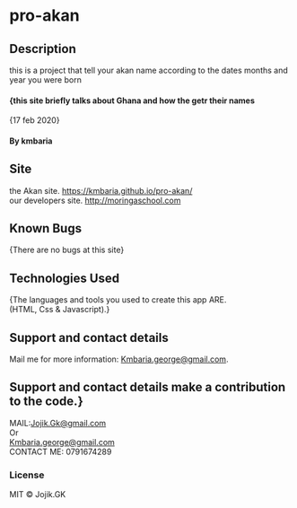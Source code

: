 # pro-akan
## Description
this is a project that tell your akan name according to the dates months and year you were born
#### {this site briefly talks about Ghana and how the getr their names
{17 feb 2020}
#### By **kmbaria**  
## Site
the Akan site.
https://kmbaria.github.io/pro-akan/ <br>
our developers site.
http://moringaschool.com 
## Known Bugs
 {There are no bugs at this site}
## Technologies Used
{The languages and tools you used to create this app ARE. <br>(HTML, Css & Javascript).}
## Support and contact details
  Mail me for more information: Kmbaria.george@gmail.com. 

## Support and contact details make a contribution to the code.}
MAIL:Jojik.Gk@gmail.com </br>Or</br> Kmbaria.george@gmail.com
</br>
CONTACT ME: 0791674289

### License
MIT &copy; Jojik.GK
